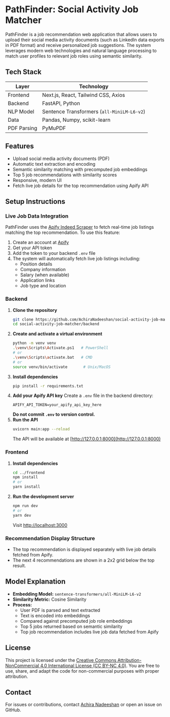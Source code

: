 # PathFinder: Social Activity Job Matcher

PathFinder is a job recommendation web application that allows users to upload their social media activity documents (such as LinkedIn data exports in PDF format) and receive personalized job suggestions. The system leverages modern web technologies and natural language processing to match user profiles to relevant job roles using semantic similarity.



## Tech Stack

| Layer      | Technology                |
|------------|---------------------------|
| Frontend   | Next.js, React, Tailwind CSS, Axios |
| Backend    | FastAPI, Python           |
| NLP Model  | Sentence Transformers (`all-MiniLM-L6-v2`) |
| Data       | Pandas, Numpy, scikit-learn |
| PDF Parsing| PyMuPDF                   |




## Features

- Upload social media activity documents (PDF)
- Automatic text extraction and encoding
- Semantic similarity matching with precomputed job embeddings
- Top 5 job recommendations with similarity scores
- Responsive, modern UI
- Fetch live job details for the top recommendation using Apify API



## Setup Instructions

### Live Job Data Integration
PathFinder uses the [Apify Indeed Scraper](https://apify.com/misceres/indeed-scraper) to fetch real-time job listings matching the top recommendation. To use this feature:

1. Create an account at [Apify](https://apify.com)
2. Get your API token
3. Add the token to your backend `.env` file
4. The system will automatically fetch live job listings including:
   - Position details
   - Company information
   - Salary (when available)
   - Application links
   - Job type and location

### Backend

1. **Clone the repository**
   ```bash
   git clone https://github.com/AchiraNadeeshan/social-activity-job-matcher.git
   cd social-activity-job-matcher/backend
   ```
2. **Create and activate a virtual environment**
   ```bash
   python -m venv venv
   .\venv\Scripts\Activate.ps1   # PowerShell
   # or
   .\venv\Scripts\activate.bat   # CMD
   # or
   source venv/bin/activate       # Unix/MacOS
   ```
3. **Install dependencies**
   ```bash
   pip install -r requirements.txt
   ```
4. **Add your Apify API key**
   Create a `.env` file in the backend directory:
   ```
   APIFY_API_TOKEN=your_apify_api_key_here
   ```
   **Do not commit `.env` to version control.**
5. **Run the API**
   ```bash
   uvicorn main:app --reload
   ```
   The API will be available at [http://127.0.0.1:8000](http://127.0.0.1:8000)


### Frontend

1. **Install dependencies**
   ```bash
   cd ../frontend
   npm install
   # or
   yarn install
   ```
2. **Run the development server**
   ```bash
   npm run dev
   # or
   yarn dev
   ```
   Visit [http://localhost:3000](http://localhost:3000)

### Recommendation Display Structure

- The top recommendation is displayed separately with live job details fetched from Apify.
- The next 4 recommendations are shown in a 2x2 grid below the top result.



## Model Explanation

- **Embedding Model:** `sentence-transformers/all-MiniLM-L6-v2`
- **Similarity Metric:** Cosine Similarity
- **Process:**
  - User PDF is parsed and text extracted
  - Text is encoded into embeddings
  - Compared against precomputed job role embeddings
  - Top 5 jobs returned based on semantic similarity
  - Top job recommendation includes live job data fetched from Apify



<!-- ## Team Roles

| Name            | Registration No | Team Role           |
|-----------------|----------------|---------------------|
| Achira Nadeeshan| 20210001       | Team Lead / Backend |
| Nimal Perera    | 20210002       | Frontend Developer  |
| Sahan Fernando  | 20210003       | Data Scientist      |
| Dilani Silva    | 20210004       | UI/UX Designer      |
| Kasun Jayasuriya| 20210005       | DevOps Engineer     |
| Tharindu Wickramasinghe | 20210006 | QA Engineer        |
| Ishara Gunawardena | 20210007    | NLP Engineer        |
| Chamath Weerasinghe | 20210008   | Full Stack Developer|
| Ruwani Abeysekara | 20210009     | Documentation Lead  |
| Malith Senanayake | 20210010     | Research Analyst    | -->



## License

This project is licensed under the [Creative Commons Attribution-NonCommercial 4.0 International License (CC BY-NC 4.0)](LICENSE). You are free to use, share, and adapt the code for non-commercial purposes with proper attribution.



## Contact

For issues or contributions, contact [Achira Nadeeshan](mailto:hrachiranadeeshan@gmail.com) or open an issue on GitHub.
